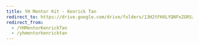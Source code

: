```yaml
---
title: YH Mentor Kit - Kenrick Tan
redirect_to: https://drive.google.com/drive/folders/13H2tFHXLYQNFxZGRSzn72QrFYVLFuXY4?usp=sharing
redirect_from: 
  - /YHMentorKenrickTan
  - /yhmentorkenricktan
---
```

